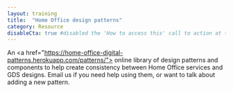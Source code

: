 ```yaml
---
layout: training
title:  "Home Office design patterns"
category: Resource
disableCta: true #disabled the 'How to access this' call to action at the bottom of the page template
---
```


An <a href="https://home-office-digital-patterns.herokuapp.com/patterns/"> online library of design patterns and components</a> to help create consistency between Home Office services and GDS designs. Email us if you need help using them, or want to talk about adding a new pattern. 
